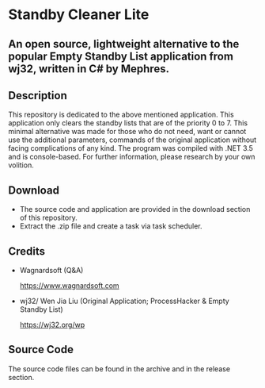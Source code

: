 # Standby Cleaner Lite

## An open source, lightweight alternative to the popular Empty Standby List application from wj32, written in C# by Mephres.

## Description
This repository is dedicated to the above mentioned application. This application only clears the standby lists that are of the priority 0 to 7.
This minimal alternative was made for those who do not need, want or cannot use the additional parameters, commands of the original application without facing complications of any kind.
The program was compiled with .NET 3.5 and is console-based. For further information, please research by your own volition.

## Download
- The source code and application are provided in the download section of this repository.
- Extract the .zip file and create a task via task scheduler.

## Credits

- Wagnardsoft (Q&A)

   https://www.wagnardsoft.com

- wj32/ Wen Jia Liu (Original Application; ProcessHacker & Empty Standby List)

   https://wj32.org/wp

## Source Code

The source code files can be found in the archive and in the release section.
